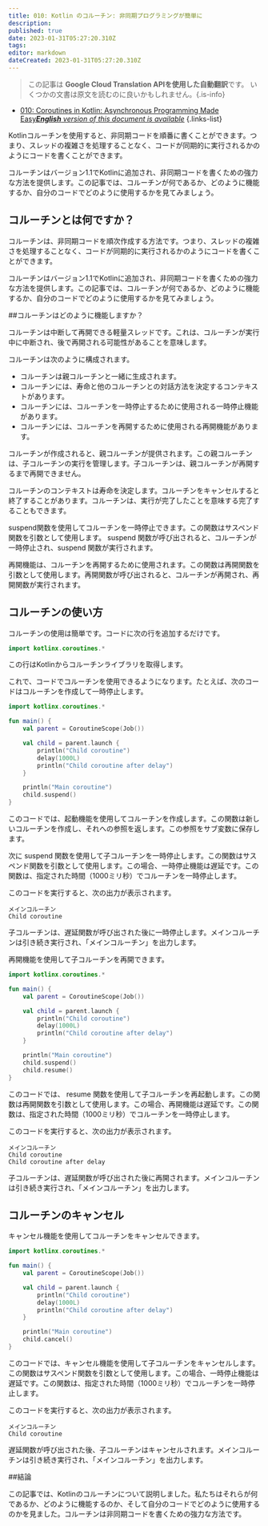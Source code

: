 ```yaml
---
title: 010: Kotlin のコルーチン: 非同期プログラミングが簡単に
description: 
published: true
date: 2023-01-31T05:27:20.310Z
tags: 
editor: markdown
dateCreated: 2023-01-31T05:27:20.310Z
---
```


> この記事は **Google Cloud Translation APIを使用した自動翻訳**です。
いくつかの文書は原文を読むのに良いかもしれません。{.is-info}
- [010: Coroutines in Kotlin: Asynchronous Programming Made Easy***English** version of this document is available*](/en/Knowledge-base/Kotlin/Learning/010-coroutines-in-kotlin-asynchronous-programming-made-easy)
{.links-list}


Kotlinコルーチンを使用すると、非同期コードを順番に書くことができます。つまり、スレッドの複雑さを処理することなく、コードが同期的に実行されるかのようにコードを書くことができます。

コルーチンはバージョン1.1でKotlinに追加され、非同期コードを書くための強力な方法を提供します。この記事では、コルーチンが何であるか、どのように機能するか、自分のコードでどのように使用するかを見てみましょう。

## コルーチンとは何ですか？

コルーチンは、非同期コードを順次作成する方法です。つまり、スレッドの複雑さを処理することなく、コードが同期的に実行されるかのようにコードを書くことができます。

コルーチンはバージョン1.1でKotlinに追加され、非同期コードを書くための強力な方法を提供します。この記事では、コルーチンが何であるか、どのように機能するか、自分のコードでどのように使用するかを見てみましょう。

##コルーチンはどのように機能しますか？

コルーチンは中断して再開できる軽量スレッドです。これは、コルーチンが実行中に中断され、後で再開される可能性があることを意味します。

コルーチンは次のように構成されます。

- コルーチンは親コルーチンと一緒に生成されます。
- コルーチンには、寿命と他のコルーチンとの対話方法を決定するコンテキストがあります。
- コルーチンには、コルーチンを一時停止するために使用される一時停止機能があります。
- コルーチンには、コルーチンを再開するために使用される再開機能があります。

コルーチンが作成されると、親コルーチンが提供されます。この親コルーチンは、子コルーチンの実行を管理します。子コルーチンは、親コルーチンが再開するまで再開できません。

コルーチンのコンテキストは寿命を決定します。コルーチンをキャンセルすると終了することがあります。コルーチンは、実行が完了したことを意味する完了することもできます。

suspend関数を使用してコルーチンを一時停止できます。この関数はサスペンド関数を引数として使用します。 suspend 関数が呼び出されると、コルーチンが一時停止され、suspend 関数が実行されます。

再開機能は、コルーチンを再開するために使用されます。この関数は再開関数を引数として使用します。再開関数が呼び出されると、コルーチンが再開され、再開関数が実行されます。

## コルーチンの使い方

コルーチンの使用は簡単です。コードに次の行を追加するだけです。

```kotlin
import kotlinx.coroutines.*
```

この行はKotlinからコルーチンライブラリを取得します。

これで、コードでコルーチンを使用できるようになります。たとえば、次のコードはコルーチンを作成して一時停止します。

```kotlin
import kotlinx.coroutines.*

fun main() {
    val parent = CoroutineScope(Job())

    val child = parent.launch {
        println("Child coroutine")
        delay(1000L)
        println("Child coroutine after delay")
    }

    println("Main coroutine")
    child.suspend()
}
```

このコードでは、起動機能を使用してコルーチンを作成します。この関数は新しいコルーチンを作成し、それへの参照を返します。この参照をサブ変数に保存します。

次に suspend 関数を使用して子コルーチンを一時停止します。この関数はサスペンド関数を引数として使用します。この場合、一時停止機能は遅延です。この関数は、指定された時間（1000ミリ秒）でコルーチンを一時停止します。

このコードを実行すると、次の出力が表示されます。

```
メインコルーチン
Child coroutine
```

子コルーチンは、遅延関数が呼び出された後に一時停止します。メインコルーチンは引き続き実行され、「メインコルーチン」を出力します。

再開機能を使用して子コルーチンを再開できます。

```kotlin
import kotlinx.coroutines.*

fun main() {
    val parent = CoroutineScope(Job())

    val child = parent.launch {
        println("Child coroutine")
        delay(1000L)
        println("Child coroutine after delay")
    }

    println("Main coroutine")
    child.suspend()
    child.resume()
}
```

このコードでは、 resume 関数を使用して子コルーチンを再起動します。この関数は再開関数を引数として使用します。この場合、再開機能は遅延です。この関数は、指定された時間（1000ミリ秒）でコルーチンを一時停止します。

このコードを実行すると、次の出力が表示されます。

```
メインコルーチン
Child coroutine
Child coroutine after delay
```

子コルーチンは、遅延関数が呼び出された後に再開されます。メインコルーチンは引き続き実行され、「メインコルーチン」を出力します。

## コルーチンのキャンセル

キャンセル機能を使用してコルーチンをキャンセルできます。

```kotlin
import kotlinx.coroutines.*

fun main() {
    val parent = CoroutineScope(Job())

    val child = parent.launch {
        println("Child coroutine")
        delay(1000L)
        println("Child coroutine after delay")
    }

    println("Main coroutine")
    child.cancel()
}
```

このコードでは、キャンセル機能を使用して子コルーチンをキャンセルします。この関数はサスペンド関数を引数として使用します。この場合、一時停止機能は遅延です。この関数は、指定された時間（1000ミリ秒）でコルーチンを一時停止します。

このコードを実行すると、次の出力が表示されます。

```
メインコルーチン
Child coroutine
```

遅延関数が呼び出された後、子コルーチンはキャンセルされます。メインコルーチンは引き続き実行され、「メインコルーチン」を出力します。

##結論

この記事では、Kotlinのコルーチンについて説明しました。私たちはそれらが何であるか、どのように機能するのか、そして自分のコードでどのように使用するのかを見ました。コルーチンは非同期コードを書くための強力な方法です。